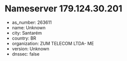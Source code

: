# Nameserver 179.124.30.201

* as_number: 263611
* name: Unknown
* city: Santarém
* country: BR
* organization: ZUM TELECOM LTDA- ME
* version: Unknown
* dnssec: false
